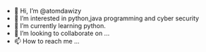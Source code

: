 - 👋 Hi, I’m @atomdawizy
- 👀 I’m interested in python,java programming and cyber security
- 🌱 I’m currently learning python.
- 💞️ I’m looking to collaborate on ...
- 📫 How to reach me ...

<!---
atomdawizy/atomdawizy is a ✨ special ✨ repository because its `README.md` (this file) appears on your GitHub profile.
You can click the Preview link to take a look at your changes.
--->
